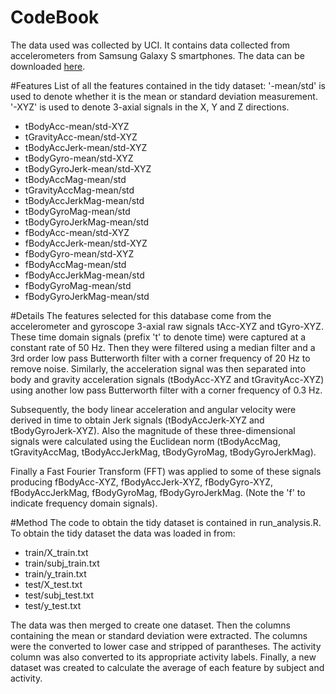 CodeBook
======================
The data used was collected by UCI. It contains data collected from accelerometers from Samsung Galaxy S smartphones. The data can be downloaded [here](https://d396qusza40orc.cloudfront.net/getdata%2Fprojectfiles%2FUCI%20HAR%20Dataset.zip).

#Features
List of all the features contained in the tidy dataset:
'-mean/std' is used to denote whether it is the mean or standard deviation measurement.
'-XYZ' is used to denote 3-axial signals in the X, Y and Z directions.

- tBodyAcc-mean/std-XYZ
- tGravityAcc-mean/std-XYZ
- tBodyAccJerk-mean/std-XYZ
- tBodyGyro-mean/std-XYZ
- tBodyGyroJerk-mean/std-XYZ
- tBodyAccMag-mean/std
- tGravityAccMag-mean/std
- tBodyAccJerkMag-mean/std
- tBodyGyroMag-mean/std
- tBodyGyroJerkMag-mean/std
- fBodyAcc-mean/std-XYZ
- fBodyAccJerk-mean/std-XYZ
- fBodyGyro-mean/std-XYZ
- fBodyAccMag-mean/std
- fBodyAccJerkMag-mean/std
- fBodyGyroMag-mean/std
- fBodyGyroJerkMag-mean/std

#Details
The features selected for this database come from the accelerometer and gyroscope 3-axial raw signals tAcc-XYZ and tGyro-XYZ. These time domain signals (prefix 't' to denote time) were captured at a constant rate of 50 Hz. Then they were filtered using a median filter and a 3rd order low pass Butterworth filter with a corner frequency of 20 Hz to remove noise. Similarly, the acceleration signal was then separated into body and gravity acceleration signals (tBodyAcc-XYZ and tGravityAcc-XYZ) using another low pass Butterworth filter with a corner frequency of 0.3 Hz. 

Subsequently, the body linear acceleration and angular velocity were derived in time to obtain Jerk signals (tBodyAccJerk-XYZ and tBodyGyroJerk-XYZ). Also the magnitude of these three-dimensional signals were calculated using the Euclidean norm (tBodyAccMag, tGravityAccMag, tBodyAccJerkMag, tBodyGyroMag, tBodyGyroJerkMag). 

Finally a Fast Fourier Transform (FFT) was applied to some of these signals producing fBodyAcc-XYZ, fBodyAccJerk-XYZ, fBodyGyro-XYZ, fBodyAccJerkMag, fBodyGyroMag, fBodyGyroJerkMag. (Note the 'f' to indicate frequency domain signals). 

#Method
The code to obtain the tidy dataset is contained in run_analysis.R. To obtain the tidy dataset the data was loaded in from:

- train/X_train.txt
- train/subj_train.txt
- train/y_train.txt
- test/X_test.txt
- test/subj_test.txt
- test/y_test.txt

The data was then merged to create one dataset. Then the columns containing the mean or standard deviation were extracted. The columns were the converted to lower case and stripped of parantheses. The activity column was also converted to its appropriate activity labels. Finally, a new dataset was created to calculate the average of each feature by subject and activity.
